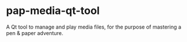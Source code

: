 # pap-media-qt-tool
A Qt tool to manage and play media files, for the purpose of mastering a pen &amp; paper adventure. 
